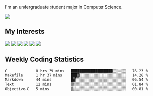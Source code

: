 I'm an undergraduate student major in Computer Science.

![](https://github-readme-stats.vercel.app/api?username=littzhch&theme=radical)

## My Interests

![](https://img.shields.io/badge/Python-3776AB?style=flat&labelColor=FFD43B&logoColor=3776AB&logo=python)
![](https://img.shields.io/badge/C-00599C?style=flat&labelColor=01427d&logoColor=6295cb&logo=c)
![](https://img.shields.io/badge/Rust-ffffff?style=flat&labelColor=ffffff&logoColor=000000&logo=rust)
![](https://img.shields.io/badge/LaTeX-008080?style=flat&labelColor=eeece5&logoColor=008080&logo=latex)
![](https://img.shields.io/badge/OpenGL-5487b2?style=flat&labelColor=ffffff&logoColor=5487b2&logo=opengl)
![](https://img.shields.io/badge/archlinux-1793d1?style=flat&labelColor=333333&logoColor=1793d1&logo=archlinux)

## Weekly Coding Statistics
<!--START_SECTION:waka-->

```txt
C             8 hrs 39 mins   ███████████████████░░░░░░   76.23 %
Makefile      1 hr 37 mins    ███▓░░░░░░░░░░░░░░░░░░░░░   14.28 %
Markdown      44 mins         █▓░░░░░░░░░░░░░░░░░░░░░░░   06.54 %
Text          12 mins         ▒░░░░░░░░░░░░░░░░░░░░░░░░   01.84 %
Objective-C   5 mins          ▒░░░░░░░░░░░░░░░░░░░░░░░░   00.81 %
```

<!--END_SECTION:waka-->
